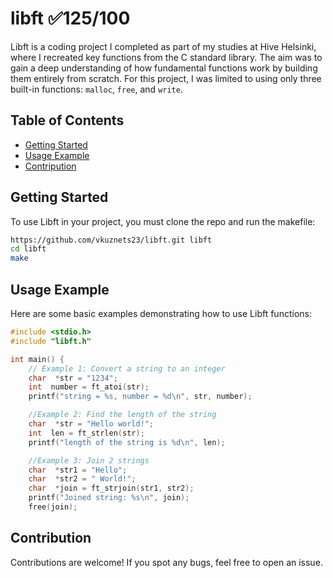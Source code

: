 # libft ✅125/100

Libft is a coding project I completed as part of my studies at Hive Helsinki, where I recreated key functions from the C standard library. The aim was to gain a deep understanding of how fundamental functions work by building them entirely from scratch. For this project, I was limited to using only three built-in functions: `malloc`, `free`, and `write`.

## Table of Contents
- [Getting Started](#getting-started)
- [Usage Example](#usage-examples)
- [Contripution](#contribution)


## Getting Started
To use Libft in your project, you must clone the repo and run the makefile:

```bash
https://github.com/vkuznets23/libft.git libft
cd libft
make
```
## Usage Example
Here are some basic examples demonstrating how to use Libft functions:

```c
#include <stdio.h>
#include "libft.h"

int main() {
    // Example 1: Convert a string to an integer
    char  *str = "1234";
    int  number = ft_atoi(str);
    printf("string = %s, number = %d\n", str, number);

    //Example 2: Find the length of the string
    char  *str = "Hello world!";
    int  len = ft_strlen(str);
    printf("length of the string is %d\n", len);

    //Example 3: Join 2 strings
    char  *str1 = "Hello";
    char  *str2 = " World!";
    char  *join = ft_strjoin(str1, str2);
    printf("Joined string: %s\n", join);
    free(join);
```

## Contribution
Contributions are welcome! If you spot any bugs, feel free to open an issue.
